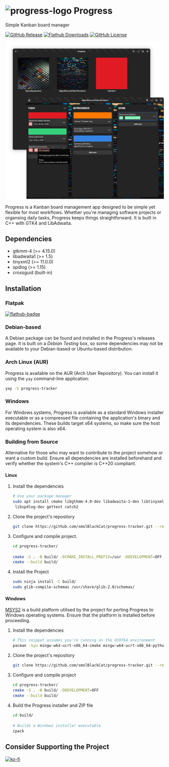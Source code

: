 # ![progress-logo] Progress

Simple Kanban board manager

[![GitHub Release][github-release-badge]][github-release]
[![Flathub Downloads][flatpak-release-badge]][progress-flathub]
[![GitHub License][github-licence]](LICENSE)

![App Windows](pictures/progress-app-presentation.png)

Progress is a Kanban board management app designed to be simple yet flexible for
most workflows. Whether you're managing software projects or organsing
daily tasks, Progress keeps things straightforward. It is built in
C++ with GTK4 and LibAdwaita.

## Dependencies

* gtkmm-4 (>= 4.15.0)
* libadwaita1 (>= 1.5)
* tinyxml2 (>= 11.0.0)
* spdlog (>= 1.15)
* crossguid (built-in)

## Installation

### Flatpak

[![flathub-badge]][progress-flathub]

### Debian-based

A Debian package can be found and installed in the Progress's releases page. It
is built on a *Debian Testing* box, so some dependencies may not be available to
your Debian-based or Ubuntu-based distribution.

### Arch Linux (AUR)

Progress is available on the AUR (Arch User Repository). You can install it
using the `yay` command-line application:

```sh
yay -S progress-tracker
```

### Windows

For Windows systems, Progress is available as a standard Windows installer
executable or as a compressed file containing the application's binary and its
dependencies. These builds target x64 systems, so make sure the host operating
system is also x64.

### Building from Source

Alternative for those who may want to contribute to the project somehow or want
a custom build. Ensure all dependencies are installed beforehand and verify
whether the system's C++ compiler is C++20 compliant.

#### Linux

1. Install the dependencies

   ```sh
   # Use your package manager
   sudo apt install cmake libgtkmm-4.0-dev libadwaita-1-dev libtinyxml2-dev \
    libspdlog-dev gettext catch2
   ```

2. Clone the project's repository

   ```sh
   git clone https://github.com/smolBlackCat/progress-tracker.git --recursive
   ```

3. Configure and compile project.

   ```sh
   cd progress-tracker/

   cmake -S . -B build/ -DCMAKE_INSTALL_PREFIX=/usr -DDEVELOPMENT=OFF
   cmake --build build/
   ```

4. Install the Project

   ```sh
   sudo ninja install -C build/
   sudo glib-compile-schemas /usr/share/glib-2.0/schemas/
   ```

#### Windows

[MSYS2][msys-download] is a build platform utilised by the project for porting
Progress to Windows operating systems. Ensure that the platform is installed
before proceeding.

1. Install the dependencies

   ```sh
   # This snippet assumes you're running on the UCRT64 environment
   pacman -Syu mingw-w64-ucrt-x86_64-cmake mingw-w64-ucrt-x86_64-python mingw-w64-ucrt-x86_64-gtkmm-4.0 mingw-w64-ucrt-x86_64-libadwaita mingw-w64-ucrt-x86_64-tinyxml2 mingw-w64-ucrt-x86_64-gettext mingw-w64-ucrt-x86_64-catch mingw-w64-ucrt-x86_64-spdlog mingw-w64-ucrt-x86_64-nsis git
   ```

2. Clone the project's repository

   ```sh
   git clone https://github.com/smolBlackCat/progress-tracker.git --recursive
   ```

3. Configure and compile project

   ```sh
   cd progress-tracker/
   cmake -S . -B build/ -DDEVELOPMENT=OFF
   cmake --build build/
   ```

4. Build the Progress installer and ZIP file

   ```sh
   cd build/

   # Builds a Windows installer executable
   cpack
   ```

## Consider Supporting the Project


[![ko-fi](https://ko-fi.com/img/githubbutton_sm.svg)](https://ko-fi.com/T6T71MK1CZ)

[progress-logo]: data/io.github.smolblackcat.Progress.svg
[progress-flathub]: https://flathub.org/apps/io.github.smolblackcat.Progress
[github-release]: https://github.com/smolBlackCat/progress-tracker/releases
[flathub-badge]: https://flathub.org/assets/badges/flathub-badge-i-en.png
[github-release-badge]: https://img.shields.io/github/v/release/smolBlackCat/progress-tracker?logo=github
[flatpak-release-badge]: https://img.shields.io/flathub/downloads/io.github.smolblackcat.Progress?logo=flathub
[github-licence]: https://img.shields.io/github/license/smolBlackCat/progress-tracker
[build-status]: https://img.shields.io/github/actions/workflow/status/smolBlackCat/progress-tracker/progress-ci.yml
[msys-download]: https://www.msys2.org/